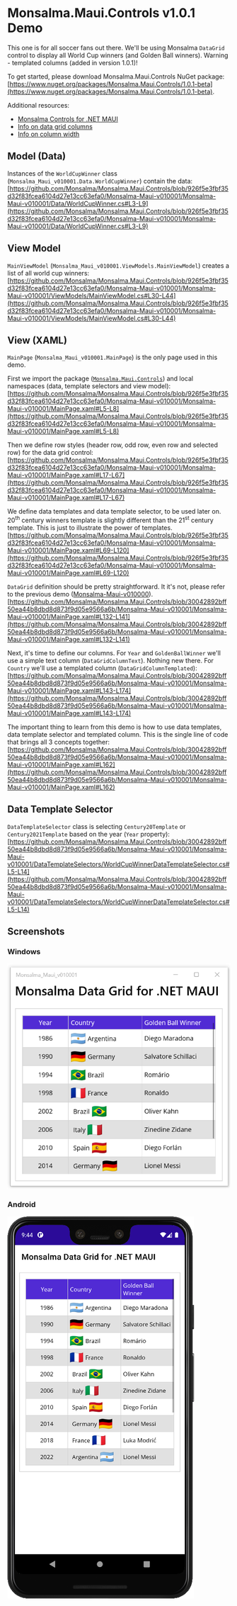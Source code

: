 # Monsalma.Maui.Controls v1.0.1 Demo

This one is for all soccer fans out there. We'll be using Monsalma `DataGrid` control to display all World Cup winners (and Golden Ball winners). Warning - templated columns (added in version 1.0.1)!

To get started, please download Monsalma.Maui.Controls NuGet package:
[https://www.nuget.org/packages/Monsalma.Maui.Controls/1.0.1-beta](https://www.nuget.org/packages/Monsalma.Maui.Controls/1.0.1-beta).

Additional resources:
+ [Monsalma Controls for .NET MAUI](https://monsalma.net/monsalma-controls-for-net-maui/)
+ [Info on data grid columns](https://monsalma.net/monsalma-controls-for-net-maui/monsalma-data-grid-for-net-maui-columns/)
+ [Info on column width](https://monsalma.net/monsalma-controls-for-net-maui/monsalma-data-grid-for-net-maui-column-width/)

## Model (Data)

Instances of the `WorldCupWinner` class (`Monsalma_Maui_v010001.Data.WorldCupWinner`) contain the data:
[https://github.com/Monsalma/Monsalma.Maui.Controls/blob/926f5e3fbf35d32f83fcea6104d27e13cc63efa0/Monsalma-Maui-v010001/Monsalma-Maui-v010001/Data/WorldCupWinner.cs#L3-L9](https://github.com/Monsalma/Monsalma.Maui.Controls/blob/926f5e3fbf35d32f83fcea6104d27e13cc63efa0/Monsalma-Maui-v010001/Monsalma-Maui-v010001/Data/WorldCupWinner.cs#L3-L9)

## View Model

`MainViewModel` (`Monsalma_Maui_v010001.ViewModels.MainViewModel`) creates a list of all world cup winners:
[https://github.com/Monsalma/Monsalma.Maui.Controls/blob/926f5e3fbf35d32f83fcea6104d27e13cc63efa0/Monsalma-Maui-v010001/Monsalma-Maui-v010001/ViewModels/MainViewModel.cs#L30-L44](https://github.com/Monsalma/Monsalma.Maui.Controls/blob/926f5e3fbf35d32f83fcea6104d27e13cc63efa0/Monsalma-Maui-v010001/Monsalma-Maui-v010001/ViewModels/MainViewModel.cs#L30-L44)

## View (XAML)

`MainPage` (`Monsalma_Maui_v010001.MainPage`) is the only page used in this demo.

First we import the package ([`Monsalma.Maui.Controls`](https://www.nuget.org/packages/Monsalma.Maui.Controls/1.0.1-beta)) and local namespaces (data, template selectors and view model):
[https://github.com/Monsalma/Monsalma.Maui.Controls/blob/926f5e3fbf35d32f83fcea6104d27e13cc63efa0/Monsalma-Maui-v010001/Monsalma-Maui-v010001/MainPage.xaml#L5-L8](https://github.com/Monsalma/Monsalma.Maui.Controls/blob/926f5e3fbf35d32f83fcea6104d27e13cc63efa0/Monsalma-Maui-v010001/Monsalma-Maui-v010001/MainPage.xaml#L5-L8)

Then we define row styles (header row, odd row, even row and selected row) for the data grid control:
[https://github.com/Monsalma/Monsalma.Maui.Controls/blob/926f5e3fbf35d32f83fcea6104d27e13cc63efa0/Monsalma-Maui-v010001/Monsalma-Maui-v010001/MainPage.xaml#L17-L67](https://github.com/Monsalma/Monsalma.Maui.Controls/blob/926f5e3fbf35d32f83fcea6104d27e13cc63efa0/Monsalma-Maui-v010001/Monsalma-Maui-v010001/MainPage.xaml#L17-L67)

We define data templates and data template selector, to be used later on. 20<sup>th</sup> century winners template is slightly different than the 21<sup>st</sup> century template. This is just to illustrate the power of templates.
[https://github.com/Monsalma/Monsalma.Maui.Controls/blob/926f5e3fbf35d32f83fcea6104d27e13cc63efa0/Monsalma-Maui-v010001/Monsalma-Maui-v010001/MainPage.xaml#L69-L120](https://github.com/Monsalma/Monsalma.Maui.Controls/blob/926f5e3fbf35d32f83fcea6104d27e13cc63efa0/Monsalma-Maui-v010001/Monsalma-Maui-v010001/MainPage.xaml#L69-L120)

`DataGrid` definition should be pretty straightforward. It it's not, please refer to the previous demo ([Monsalma-Maui-v010000](/Monsalma-Maui-v010000#view-xaml)).
[https://github.com/Monsalma/Monsalma.Maui.Controls/blob/30042892bff50ea44b8dbd8d873f9d05e9566a6b/Monsalma-Maui-v010001/Monsalma-Maui-v010001/MainPage.xaml#L132-L141](https://github.com/Monsalma/Monsalma.Maui.Controls/blob/30042892bff50ea44b8dbd8d873f9d05e9566a6b/Monsalma-Maui-v010001/Monsalma-Maui-v010001/MainPage.xaml#L132-L141)

Next, it's time to define our columns. For `Year` and `GoldenBallWinner` we'll use a simple text column (`DataGridColumnText`). Nothing new there. For `Country` we'll use a templated column (`DataGridColumnTemplated`):
[https://github.com/Monsalma/Monsalma.Maui.Controls/blob/30042892bff50ea44b8dbd8d873f9d05e9566a6b/Monsalma-Maui-v010001/Monsalma-Maui-v010001/MainPage.xaml#L143-L174](https://github.com/Monsalma/Monsalma.Maui.Controls/blob/30042892bff50ea44b8dbd8d873f9d05e9566a6b/Monsalma-Maui-v010001/Monsalma-Maui-v010001/MainPage.xaml#L143-L174)

The important thing to learn from this demo is how to use data templates, data template selector and templated column. This is the single line of code that brings all 3 concepts together:
[https://github.com/Monsalma/Monsalma.Maui.Controls/blob/30042892bff50ea44b8dbd8d873f9d05e9566a6b/Monsalma-Maui-v010001/Monsalma-Maui-v010001/MainPage.xaml#L162](https://github.com/Monsalma/Monsalma.Maui.Controls/blob/30042892bff50ea44b8dbd8d873f9d05e9566a6b/Monsalma-Maui-v010001/Monsalma-Maui-v010001/MainPage.xaml#L162)

## Data Template Selector

`DataTemplateSelector` class is selecting `Century20Template` or `Century2021Template` based on the year (`Year` property):
[https://github.com/Monsalma/Monsalma.Maui.Controls/blob/30042892bff50ea44b8dbd8d873f9d05e9566a6b/Monsalma-Maui-v010001/Monsalma-Maui-v010001/DataTemplateSelectors/WorldCupWinnerDataTemplateSelector.cs#L5-L14](https://github.com/Monsalma/Monsalma.Maui.Controls/blob/30042892bff50ea44b8dbd8d873f9d05e9566a6b/Monsalma-Maui-v010001/Monsalma-Maui-v010001/DataTemplateSelectors/WorldCupWinnerDataTemplateSelector.cs#L5-L14)

## Screenshots

### Windows

![Monsalma Data Grid for .NET MAUI - Demo - Templated Columns - World Cup Winners - Windows](/Images/v010001_DataGrid_WorldCupWinners_Windows.png)

### Android

![Monsalma Data Grid for .NET MAUI - Demo - Templated Columns - World Cup Winners - Android](/Images/v010001_DataGrid_WorldCupWinners_Android.png)
